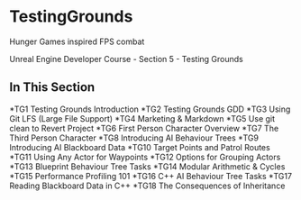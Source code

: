 # TestingGrounds
Hunger Games inspired FPS combat

Unreal Engine Developer Course - Section 5 - Testing Grounds

## In This Section

*TG1 Testing Grounds Introduction
*TG2 Testing Grounds GDD
*TG3 Using Git LFS (Large File Support)
*TG4 Marketing & Markdown
*TG5 Use git clean to Revert Project
*TG6 First Person Character Overview
*TG7 The Third Person Character
*TG8 Introducing AI Behaviour Trees
*TG9 Introducing AI Blackboard Data
*TG10 Target Points and Patrol Routes
*TG11 Using Any Actor for Waypoints
*TG12 Options for Grouping Actors
*TG13 Blueprint Behaviour Tree Tasks
*TG14 Modular Arithmetic & Cycles
*TG15 Performance Profiling 101
*TG16 C++ AI Behaviour Tree Tasks
*TG17 Reading Blackboard Data in C++
*TG18 The Consequences of Inheritance